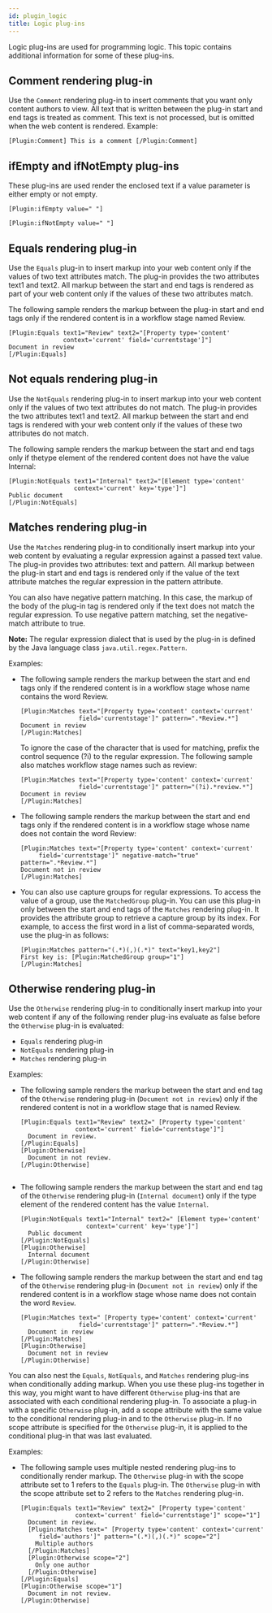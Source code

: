 ```yaml
---
id: plugin_logic
title: Logic plug-ins
---
```





Logic plug-ins are used for programming logic. This topic contains additional information for some of these plug-ins.

## Comment rendering plug-in

Use the `Comment` rendering plug-in to insert comments that you want only content authors to view. All text that is written between the plug-in start and end tags is treated as comment. This text is not processed, but is omitted when the web content is rendered. Example:

```
[Plugin:Comment] This is a comment [/Plugin:Comment]
```

## ifEmpty and ifNotEmpty plug-ins

These plug-ins are used render the enclosed text if a value parameter is either empty or not empty.

```
[Plugin:ifEmpty value=" "]

[Plugin:ifNotEmpty value=" "]
```

## Equals rendering plug-in

Use the `Equals` plug-in to insert markup into your web content only if the values of two text attributes match. The plug-in provides the two attributes text1 and text2. All markup between the start and end tags is rendered as part of your web content only if the values of these two attributes match.

The following sample renders the markup between the plug-in start and end tags only if the rendered content is in a workflow stage named Review.

```
[Plugin:Equals text1="Review" text2="[Property type='content' 
               context='current' field='currentstage']"] 
Document in review
[/Plugin:Equals]
```

## Not equals rendering plug-in

Use the `NotEquals` rendering plug-in to insert markup into your web content only if the values of two text attributes do not match. The plug-in provides the two attributes text1 and text2. All markup between the start and end tags is rendered with your web content only if the values of these two attributes do not match.

The following sample renders the markup between the start and end tags only if thetype element of the rendered content does not have the value Internal:

```
[Plugin:NotEquals text1="Internal" text2="[Element type='content' 
                  context='current' key='type']"] 
Public document
[/Plugin:NotEquals]
```

## Matches rendering plug-in

Use the `Matches` rendering plug-in to conditionally insert markup into your web content by evaluating a regular expression against a passed text value. The plug-in provides two attributes: text and pattern. All markup between the plug-in start and end tags is rendered only if the value of the text attribute matches the regular expression in the pattern attribute.

You can also have negative pattern matching. In this case, the markup of the body of the plug-in tag is rendered only if the text does not match the regular expression. To use negative pattern matching, set the negative-match attribute to true.

**Note:** The regular expression dialect that is used by the plug-in is defined by the Java language class `java.util.regex.Pattern`.

Examples:

-   The following sample renders the markup between the start and end tags only if the rendered content is in a workflow stage whose name contains the word Review.

    ```
    [Plugin:Matches text="[Property type='content' context='current' 
                    field='currentstage']" pattern=".*Review.*"] 
    Document in review
    [/Plugin:Matches]
    
    ```

    To ignore the case of the character that is used for matching, prefix the control sequence \(?i\) to the regular expression. The following sample also matches workflow stage names such as review:

    ```
    [Plugin:Matches text="[Property type='content' context='current' 
                    field='currentstage']" pattern="(?i).*review.*"] 
    Document in review
    [/Plugin:Matches]
    
    ```

-   The following sample renders the markup between the start and end tags only if the rendered content is in a workflow stage whose name does not contain the word Review:

    ```
    [Plugin:Matches text="[Property type='content' context='current' 
         field='currentstage']" negative-match="true" pattern=".*Review.*"] 
    Document not in review
    [/Plugin:Matches]
    
    ```

-   You can also use capture groups for regular expressions. To access the value of a group, use the `MatchedGroup` plug-in. You can use this plug-in only between the start and end tags of the `Matches` rendering plug-in. It provides the attribute group to retrieve a capture group by its index. For example, to access the first word in a list of comma-separated words, use the plug-in as follows:

    ```
    [Plugin:Matches pattern="(.*)(,)(.*)" text="key1,key2"] 
    First key is: [Plugin:MatchedGroup group="1"]
    [/Plugin:Matches]
    ```


## Otherwise rendering plug-in

Use the `Otherwise` rendering plug-in to conditionally insert markup into your web content if any of the following render plug-ins evaluate as false before the `Otherwise` plug-in is evaluated:

-   `Equals` rendering plug-in
-   `NotEquals` rendering plug-in
-   `Matches` rendering plug-in

Examples:

-   The following sample renders the markup between the start and end tag of the `Otherwise` rendering plug-in \(`Document not in review`\) only if the rendered content is not in a workflow stage that is named Review.

    ```
    [Plugin:Equals text1="Review" text2=" [Property type='content'
                   context='current' field='currentstage']"] 
      Document in review.
    [/Plugin:Equals]
    [Plugin:Otherwise]
      Document in not review.
    [/Plugin:Otherwise]
    
    
    ```

-   The following sample renders the markup between the start and end tag of the `Otherwise` rendering plug-in \(`Internal document`\) only if the type element of the rendered content has the value `Internal`.

    ```
    [Plugin:NotEquals text1="Internal" text2=" [Element type='content'
                      context='current' key='type']"]
      Public document
    [/Plugin:NotEquals]
    [Plugin:Otherwise]
      Internal document
    [/Plugin:Otherwise]
    
    ```

-   The following sample renders the markup between the start and end tag of the `Otherwise` rendering plug-in \(`Document not in review`\) only if the rendered content is in a workflow stage whose name does not contain the word `Review`.

    ```
    [Plugin:Matches text=" [Property type='content' context='current'
                    field='currentstage']" pattern=".*Review.*"]
      Document in review
    [/Plugin:Matches]
    [Plugin:Otherwise]
      Document not in review
    [/Plugin:Otherwise]
    
    ```


You can also nest the `Equals`, `NotEquals`, and `Matches` rendering plug-ins when conditionally adding markup. When you use these plug-ins together in this way, you might want to have different `Otherwise` plug-ins that are associated with each conditional rendering plug-in. To associate a plug-in with a specific `Otherwise` plug-in, add a scope attribute with the same value to the conditional rendering plug-in and to the `Otherwise` plug-in. If no scope attribute is specified for the `Otherwise` plug-in, it is applied to the conditional plug-in that was last evaluated.

Examples:

-   The following sample uses multiple nested rendering plug-ins to conditionally render markup. The `Otherwise` plug-in with the scope attribute set to 1 refers to the `Equals` plug-in. The `Otherwise` plug-in with the scope attribute set to 2 refers to the `Matches` rendering plug-in.

    ```
    [Plugin:Equals text1="Review" text2=" [Property type='content'
                   context='current' field='currentstage']" scope="1"]
      Document in review.
      [Plugin:Matches text=" [Property type='content' context='current'
         field='authors']" pattern="(.*)(,)(.*)" scope="2"]
        Multiple authors
      [/Plugin:Matches]
      [Plugin:Otherwise scope="2"]
        Only one author
      [/Plugin:Otherwise]
    [/Plugin:Equals]
    [Plugin:Otherwise scope="1"]
      Document in not review.
    [/Plugin:Otherwise]
    
    ```


